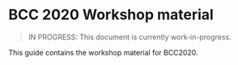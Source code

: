 # BCC 2020 Workshop material

> IN PROGRESS: This document is currently work-in-progress.

This guide contains the workshop material for BCC2020.


